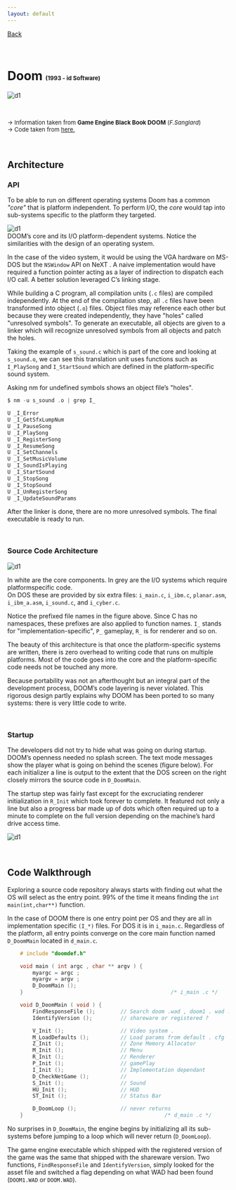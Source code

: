 ```yaml
---
layout: default
---
```


[Back](../../)

&nbsp;

# Doom <font size="-1">(1993 - id Software)</font>  

![d1](../../assets/pics/doom_logo.png)    

&nbsp;

<font size="-1">&rarr; Information taken from **Game Engine Black Book DOOM** (*F.Sanglard*)</font>  
<font size="-1">&rarr; Code taken from <a href="https://github.com/id-Software/DOOM">here.</a></font>  

&nbsp;

## Architecture

### API 

To be able to run on different operating systems Doom has a common *"core"* that is platform independent. To perform I/O, the *core* would tap into sub-systems specific to the platform they targeted.  

![d1](../../assets/pics/doom_01.png)  
DOOM’s core and its I/O platform-dependent systems. Notice the similarities with the design of an operating system.

In the case of the video system, it would be using the VGA hardware on MS-DOS but the `NSWindow` API on NeXT . A naive implementation would have required a function pointer acting as a layer of indirection to dispatch each I/O call. A better solution leveraged C’s linking stage.  

While building a C program, all compilation units (`.c` files) are compiled independently. At the end of the compilation step, all `.c` files have been transformed into object (`.o`) files. Object files may reference each other but because they were created independently, they have "holes" called "unresolved symbols". To generate an executable, all objects are given to a linker which will recognize unresolved symbols from all objects and patch the holes.  

Taking the example of `s_sound.c` which is part of the core and looking at `s_sound.o`, we can see this translation unit uses functions such as `I_PlaySong` and `I_StartSound` which are defined in the platform-specific sound system.  

Asking nm for undefined symbols shows an object file’s "holes".  

```c
$ nm -u s_sound .o | grep I_

U _I_Error
U _I_GetSfxLumpNum
U _I_PauseSong
U _I_PlaySong
U _I_RegisterSong
U _I_ResumeSong
U _I_SetChannels
U _I_SetMusicVolume
U _I_SoundIsPlaying
U _I_StartSound
U _I_StopSong
U _I_StopSound
U _I_UnRegisterSong
U _I_UpdateSoundParams
```

After the linker is done, there are no more unresolved symbols. The final executable is ready to run.  

&nbsp;

### Source Code Architecture  

![d1](../../assets/pics/doom_02.png)  

In white are the core components. In grey are the I/O systems which require platformspecific code.  
On DOS these are provided by six extra files: `i_main.c`, `i_ibm.c`, `planar.asm`, `i_ibm_a.asm`, `i_sound.c`, and `i_cyber.c`.  

Notice the prefixed file names in the figure above. Since C has no namespaces, these prefixes are also applied to function names. `I_` stands for "implementation-specific", `P_` gameplay, `R_` is for renderer and so on.  

The beauty of this architecture is that once the platform-specific systems are written, there is zero overhead to writing code that runs on multiple platforms. Most of the code goes into the core and the platform-specific code needs not be touched any more.  

Because portability was not an afterthought but an integral part of the development process, DOOM’s code layering is never violated. This rigorous design partly explains why DOOM has been ported to so many systems: there is very little code to write.  

&nbsp;

### Startup  

The developers did not try to hide what was going on during startup. DOOM’s openness needed no splash screen. The text mode messages show the player what is going on behind the scenes (figure below). For each initializer a line is output to the extent that the DOS screen on the right closely mirrors the source code in `D_DoomMain`.  

The startup step was fairly fast except for the excruciating renderer initialization in `R_Init` which took forever to complete. It featured not only a line but also a progress bar made up of dots which often required up to a minute to complete on the full version depending on the machine’s hard drive access time.  

![d1](../../assets/pics/doom_03.png)  

&nbsp;

## Code Walkthrough  

Exploring a source code repository always starts with finding out what the OS will select as the entry point. 99% of the time it means finding the `int main(int,char**)` function.  

In the case of DOOM there is one entry point per OS and they are all in implementation specific `(I_*)` files. For DOS it is in `i_main.c`. Regardless of the platform, all entry points converge on the core main function named `D_DoomMain` located in `d_main.c`.  

```c
    # include "doomdef.h"

    void main ( int argc , char ** argv ) {
        myargc = argc ;
        myargv = argv ;
        D_DoomMain ();
    }                                               /* i_main .c */
```  

```c
    void D_DoomMain ( void ) {
        FindResponseFile ();        // Search doom .wad , doom1 . wad ...
        IdentifyVersion ();         // shareware or registered ?

        V_Init ();                  // Video system .
        M_LoadDefaults ();          // Load params from default . cfg
        Z_Init ();                  // Zone Memory Allocator
        M_Init ();                  // Menu
        R_Init ();                  // Renderer
        P_Init ();                  // gamePlay
        I_Init ();                  // Implementation dependant
        D_CheckNetGame ();          //
        S_Init ();                  // Sound
        HU_Init ();                 // HUD
        ST_Init ();                 // Status Bar

        D_DoomLoop ();              // never returns
    }                                             /* d_main .c */
```

No surprises in `D_DoomMain`, the engine begins by initializing all its sub-systems before jumping to a loop which will never return (`D_DoomLoop`).  

The game engine executable which shipped with the registered version of the game was the same that shipped with the shareware version. Two functions, `FindResponseFile` and `IdentifyVersion`, simply looked for the asset file and switched a flag depending on what WAD had been found (`DOOM1.WAD` or `DOOM.WAD`).  

